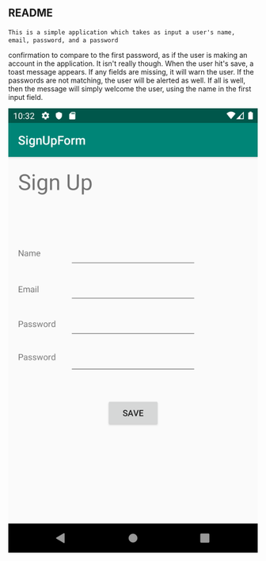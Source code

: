 ## README

    This is a simple application which takes as input a user's name, email, password, and a password
confirmation to compare to the first password, as if the user is making an account in the
application. It isn't really though. When the user hit's save, a toast message appears. If any
fields are missing, it will warn the user. If the passwords are not matching, the user will be
alerted as well. If all is well, then the message will simply welcome the user, using the name in
the first input field. 

![Screenshot](screenshot.png)
